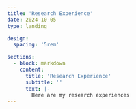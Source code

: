 ```yaml
---
title: 'Research Experience'
date: 2024-10-05
type: landing

design:
  spacing: '5rem'

sections:
  - block: markdown
    content:
      title: 'Research Experience'
      subtitle: ''
      text: |-
        Here are my research experiences
---
```



